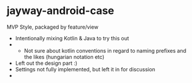 # jayway-android-case

MVP Style, packaged by feature/view

- Intentionally mixing Kotlin & Java to try this out
- - Not sure about kotlin conventions in regard to naming prefixes and the likes (hungarian notation etc)
- Left out the design part :)
- Settings not fully implemented, but left it in for discussion
-